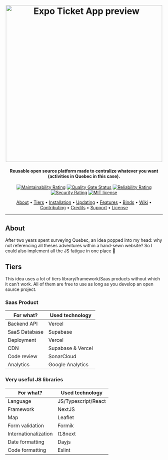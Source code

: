 <br>

<h1 align="center">
  <img src="https://user-images.githubusercontent.com/11615615/146594532-b7aeb31d-5b52-43c8-8216-4183ce4e24a5.png" alt="Expo Ticket App preview" width="500" />
 </h1>

<h4 align="center">Reusable open source platform made to centralize whatever you want (activities in Quebec in this case).</h4>

<div align="center">

[![Maintainability Rating](https://sonarcloud.io/api/project_badges/measure?project=AlexisAnzieu_Acti&metric=sqale_rating)](https://sonarcloud.io/summary/new_code?id=AlexisAnzieu_Acti)
[![Quality Gate Status](https://sonarcloud.io/api/project_badges/measure?project=AlexisAnzieu_Acti&metric=alert_status)](https://sonarcloud.io/summary/new_code?id=AlexisAnzieu_Acti)
[![Reliability Rating](https://sonarcloud.io/api/project_badges/measure?project=AlexisAnzieu_Acti&metric=reliability_rating)](https://sonarcloud.io/summary/new_code?id=AlexisAnzieu_Acti)
[![Security Rating](https://sonarcloud.io/api/project_badges/measure?project=AlexisAnzieu_Acti&metric=security_rating)](https://sonarcloud.io/summary/new_code?id=AlexisAnzieu_Acti)
[![MIT license](https://img.shields.io/badge/License-MIT-blue.svg)](https://lbesson.mit-license.org/)

</div>

<p align="center">
  <a href="#about">About</a> •
  <a href="#tiers">Tiers</a> •
  <a href="#installation">Installation</a> •
  <a href="#updating">Updating</a> •
  <a href="#features">Features</a> •
  <a href="#binds">Binds</a> •
  <a href="#wiki">Wiki</a> •
  <a href="#contributing">Contributing</a> •
  <a href="#credits">Credits</a> •
  <a href="#support">Support</a> •
  <a href="#license">License</a>
</p>

---

## About

After two years spent surveying Quebec, an idea popped into my head: why not referencing all theses adventures within a hand-sewn website? So I could also implement all the JS fatigue in one place 💪

## Tiers

This idea uses a lot of tiers library/framework/Saas products without which it can't work. All of them are free to use as long as you develop an open source project.

### Saas Product

| For what?     | Used technology   |
| ------------- | ----------------- |
| Backend API   | Vercel            |
| SaaS Database | Supabase          |
| Deployment    | Vercel            |
| CDN           | Supabase & Vercel |
| Code review   | SonarCloud        |
| Analytics     | Google Analytics  |

### Very useful JS libraries

| For what?            | Used technology     |
| -------------------- | ------------------- |
| Language             | JS/Typescript/React |
| Framework            | NextJS              |
| Map                  | Leaflet             |
| Form validation      | Formik              |
| Internationalization | I18next             |
| Date formatting      | Dayjs               |
| Code formatting      | Eslint              |
